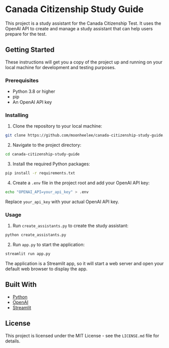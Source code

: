 # Canada Citizenship Study Guide

This project is a study assistant for the Canada Citizenship Test. It uses the OpenAI API to create and manage a study assistant that can help users prepare for the test.

## Getting Started

These instructions will get you a copy of the project up and running on your local machine for development and testing purposes.

### Prerequisites

- Python 3.8 or higher
- pip
- An OpenAI API key

### Installing

1. Clone the repository to your local machine:

```bash
git clone https://github.com/moonheelee/canada-citizenship-study-guide.git
```

2. Navigate to the project directory:

```bash
cd canada-citizenship-study-guide
```

3. Install the required Python packages:

```bash
pip install -r requirements.txt
```

4. Create a `.env` file in the project root and add your OpenAI API key:

```bash
echo "OPENAI_API=your_api_key" > .env
```

Replace `your_api_key` with your actual OpenAI API key.

### Usage

1. Run `create_assistants.py` to create the study assistant:

```bash
python create_assistants.py
```

2. Run `app.py` to start the application:

```bash
streamlit run app.py
```

The application is a Streamlit app, so it will start a web server and open your default web browser to display the app.

## Built With

- [Python](https://www.python.org/)
- [OpenAI](https://www.openai.com/)
- [Streamlit](https://streamlit.io/)

## License

This project is licensed under the MIT License - see the `LICENSE.md` file for details.